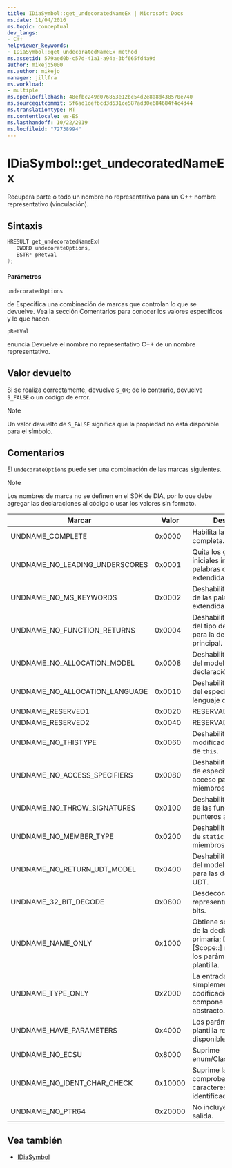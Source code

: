 ```yaml
---
title: IDiaSymbol::get_undecoratedNameEx | Microsoft Docs
ms.date: 11/04/2016
ms.topic: conceptual
dev_langs:
- C++
helpviewer_keywords:
- IDiaSymbol::get_undecoratedNameEx method
ms.assetid: 579aed0b-c57d-41a1-a94a-3bf665fd4a9d
author: mikejo5000
ms.author: mikejo
manager: jillfra
ms.workload:
- multiple
ms.openlocfilehash: 48efbc249d076853e12bc54d2e8a8d438570e740
ms.sourcegitcommit: 5f6ad1cefbcd3d531ce587ad30e684684f4c4d44
ms.translationtype: MT
ms.contentlocale: es-ES
ms.lasthandoff: 10/22/2019
ms.locfileid: "72738994"
---
```

# <a name="idiasymbolget_undecoratednameex"></a>IDiaSymbol::get_undecoratedNameEx
Recupera parte o todo un nombre no representativo para un C++ nombre representativo (vinculación).

## <a name="syntax"></a>Sintaxis

```C++
HRESULT get_undecoratedNameEx( 
   DWORD undecorateOptions,
   BSTR* pRetval
);
```

#### <a name="parameters"></a>Parámetros
 `undecoratedOptions`

de Especifica una combinación de marcas que controlan lo que se devuelve. Vea la sección Comentarios para conocer los valores específicos y lo que hacen.

 `pRetVal`

enuncia Devuelve el nombre no representativo C++ de un nombre representativo.

## <a name="return-value"></a>Valor devuelto
 Si se realiza correctamente, devuelve `S_OK`; de lo contrario, devuelve `S_FALSE` o un código de error.

> [!NOTE]
> Un valor devuelto de `S_FALSE` significa que la propiedad no está disponible para el símbolo.

## <a name="remarks"></a>Comentarios
 El `undecorateOptions` puede ser una combinación de las marcas siguientes.

> [!NOTE]
> Los nombres de marca no se definen en el SDK de DIA, por lo que debe agregar las declaraciones al código o usar los valores sin formato.

|Marcar|Valor|Descripción|
|----------|-----------|-----------------|
|UNDNAME_COMPLETE|0x0000|Habilita la desdecoración completa.|
|UNDNAME_NO_LEADING_UNDERSCORES|0x0001|Quita los guiones iniciales iniciales de las palabras clave extendidas de Microsoft.|
|UNDNAME_NO_MS_KEYWORDS|0x0002|Deshabilita la expansión de las palabras clave extendidas de Microsoft.|
|UNDNAME_NO_FUNCTION_RETURNS|0x0004|Deshabilita la expansión del tipo de valor devuelto para la declaración principal.|
|UNDNAME_NO_ALLOCATION_MODEL|0x0008|Deshabilita la expansión del modelo de declaración.|
|UNDNAME_NO_ALLOCATION_LANGUAGE|0x0010|Deshabilita la expansión del especificador de lenguaje de declaración.|
|UNDNAME_RESERVED1|0x0020|RESERVADO.|
|UNDNAME_RESERVED2|0x0040|RESERVADO.|
|UNDNAME_NO_THISTYPE|0x0060|Deshabilita todos los modificadores del tipo de `this`.|
|UNDNAME_NO_ACCESS_SPECIFIERS|0x0080|Deshabilita la expansión de especificadores de acceso para los miembros.|
|UNDNAME_NO_THROW_SIGNATURES|0x0100|Deshabilita la expansión de las funciones y los punteros a las funciones.|
|UNDNAME_NO_MEMBER_TYPE|0x0200|Deshabilita la expansión de `static` o `virtual` miembros.|
|UNDNAME_NO_RETURN_UDT_MODEL|0x0400|Deshabilita la expansión del modelo de Microsoft para las devoluciones UDT.|
|UNDNAME_32_BIT_DECODE|0x0800|Desdecora los nombres representativos de 32 bits.|
|UNDNAME_NAME_ONLY|0x1000|Obtiene solo el nombre de la declaración primaria; Devuelve solo [Scope::] name.  Expande los parámetros de la plantilla.|
|UNDNAME_TYPE_ONLY|0x2000|La entrada es simplemente una codificación de tipos; compone un declarador abstracto.|
|UNDNAME_HAVE_PARAMETERS|0x4000|Los parámetros de plantilla reales están disponibles.|
|UNDNAME_NO_ECSU|0x8000|Suprime enum/Class/struct/union.|
|UNDNAME_NO_IDENT_CHAR_CHECK|0x10000|Suprime la comprobación de los caracteres de identificador válidos.|
|UNDNAME_NO_PTR64|0x20000|No incluye ptr64 en la salida.|

## <a name="see-also"></a>Vea también
- [IDiaSymbol](../../debugger/debug-interface-access/idiasymbol.md)